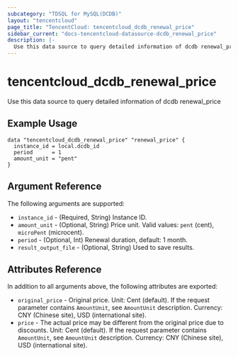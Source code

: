 ```yaml
---
subcategory: "TDSQL for MySQL(DCDB)"
layout: "tencentcloud"
page_title: "TencentCloud: tencentcloud_dcdb_renewal_price"
sidebar_current: "docs-tencentcloud-datasource-dcdb_renewal_price"
description: |-
  Use this data source to query detailed information of dcdb renewal_price
---
```


# tencentcloud_dcdb_renewal_price

Use this data source to query detailed information of dcdb renewal_price

## Example Usage

```hcl
data "tencentcloud_dcdb_renewal_price" "renewal_price" {
  instance_id = local.dcdb_id
  period      = 1
  amount_unit = "pent"
}
```

## Argument Reference

The following arguments are supported:

* `instance_id` - (Required, String) Instance ID.
* `amount_unit` - (Optional, String) Price unit. Valid values: `pent` (cent), `microPent` (microcent).
* `period` - (Optional, Int) Renewal duration, default: 1 month.
* `result_output_file` - (Optional, String) Used to save results.

## Attributes Reference

In addition to all arguments above, the following attributes are exported:

* `original_price` - Original price. Unit: Cent (default). If the request parameter contains `AmountUnit`, see `AmountUnit` description. Currency: CNY (Chinese site), USD (international site).
* `price` - The actual price may be different from the original price due to discounts. Unit: Cent (default). If the request parameter contains `AmountUnit`, see `AmountUnit` description. Currency: CNY (Chinese site), USD (international site).



